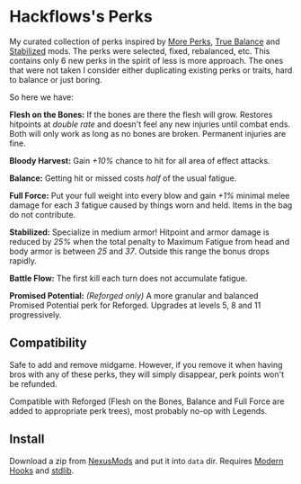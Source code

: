 # Hackflows's Perks

My curated collection of perks inspired by [More Perks][], [True Balance][] and [Stabilized][] mods. The perks were selected, fixed, rebalanced, etc. This contains only 6 new perks in the spirit of less is more approach. The ones that were not taken I consider either duplicating existing perks or traits, hard to balance or just boring.

So here we have:

**Flesh on the Bones:** If the bones are there the flesh will grow. Restores hitpoints at *double rate* and doesn't feel any new injuries until combat ends. Both will only work as long as no bones are broken. Permanent injuries are fine.

**Bloody Harvest:** Gain *+10%* chance to hit for all area of effect attacks.

**Balance:** Getting hit or missed costs *half* of the usual fatigue.

**Full Force:** Put your full weight into every blow and gain *+1%* minimal melee damage for each *3* fatigue caused by things worn and held. Items in the bag do not contribute.

**Stabilized:** Specialize in medium armor! Hitpoint and armor damage is reduced by *25%* when the total penalty to Maximum Fatigue from head and body armor is between *25* and *37*. Outside this range the bonus drops rapidly. 

**Battle Flow:** The first kill each turn does not accumulate fatigue.

**Promised Potential:** *(Reforged only)* A more granular and balanced Promised Potential perk for Reforged. Upgrades at levels 5, 8 and 11 progressively.


## Compatibility

Safe to add and remove midgame. However, if you remove it when having bros with any of these perks, they will simply disappear, perk points won't be refunded.

Compatible with Reforged (Flesh on the Bones, Balance and Full Force are added to appropriate perk trees), most probably no-op with Legends.


## Install

Download a zip from [NexusMods][] and put it into `data` dir. Requires [Modern Hooks][ModernHooks] and [stdlib][].


[NexusMods]: https://www.nexusmods.com/battlebrothers/mods/673
[modhooks]: https://www.nexusmods.com/battlebrothers/mods/42
[ModernHooks]: https://www.nexusmods.com/battlebrothers/mods/685
[stdlib]: https://www.nexusmods.com/battlebrothers/mods/676
[msu]: https://www.nexusmods.com/battlebrothers/mods/479

[More Perks]: https://www.nexusmods.com/battlebrothers/mods/44
[True Balance]: https://www.nexusmods.com/battlebrothers/mods/333
[Stabilized]: https://www.nexusmods.com/battlebrothers/mods/525
